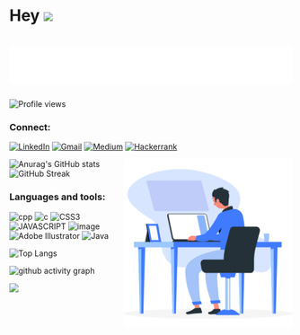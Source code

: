 # Hey <img src="https://media.giphy.com/media/hvRJCLFzcasrR4ia7z/giphy.gif" width="28">

# ![Hey](svgImg.svg) 
![Profile views](https://gpvc.arturio.dev/avin-madhu)
### Connect: 
[![LinkedIn](https://img.shields.io/badge/linkedin-00599C?style=for-the-badge&logo=linkedin&logoColor=white)](https://www.linkedin.com/in/avin-madhu-840b82206)
[![Gmail](https://img.shields.io/badge/Gmail-1a75ff?style=for-the-badge&logo=gmail&logoColor=white)](mailto:avinmadhu@gmail.com)
[![Medium](https://img.shields.io/badge/Medium-00599C?style=for-the-badge&logo=medium&logoColor=white)](https://medium.com/@funfauna14)
[![Hackerrank](https://img.shields.io/badge/-Hackerrank-00599C?style=for-the-badge&logo=HackerRank&logoColor=white)](https://www.hackerrank.com/avinmadhu)

![Anurag's GitHub stats](https://github-readme-stats.vercel.app/api?username=avin-madhu&theme=github_dark)
<img height="300px" align="right" padding-right="20px" src="93626-coding.gif"> 
![GitHub Streak](https://streak-stats.demolab.com/?user=avin-madhu&theme=holi-theme)

### Languages and tools: 
![cpp](https://img.shields.io/badge/C%2B%2B-00599C?style=for-the-badge&logo=c%2B%2B&logoColor=white)
![c](https://img.shields.io/badge/C-00599C?style=for-the-badge&logo=c&logoColor=white)
![CSS3](https://img.shields.io/badge/CSS3-1572B6?style=for-the-badge&logo=css3&logoColor=white)
![JAVASCRIPT](https://img.shields.io/badge/JavaScript-00599C?style=for-the-badge&logo=javascript&logoColor=F7DF1E)
![image](https://img.shields.io/badge/HTML5-00599C?style=for-the-badge&logo=html5&logoColor=white)
![Adobe Illustrator](https://img.shields.io/badge/adobe%20illustrator-00599C?style=for-the-badge&logo=adobe%20illustrator&logoColor=white)
![Java](https://img.shields.io/badge/java-00599C?style=for-the-badge&logo=java&logoColor=white)

 
![Top Langs](https://github-readme-stats.vercel.app/api/top-langs/?username=avin-madhu&layout=compact&theme=github_dark)


![github activity graph](https://activity-graph.herokuapp.com/graph?username=avin-madhu&&theme=react-dark)

<img  src="https://github-profile-trophy.vercel.app/?username=avin-madhu&theme=algolia">
